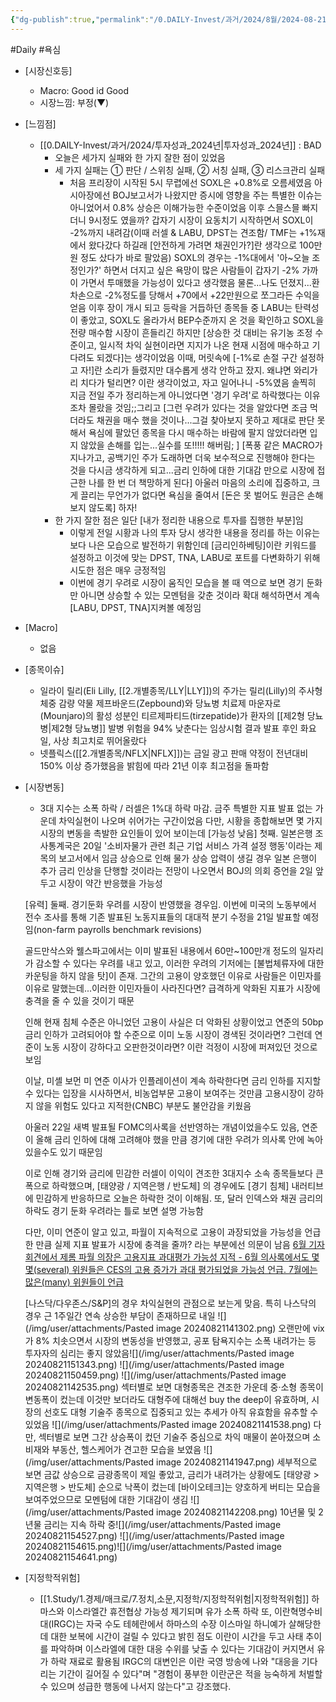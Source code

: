 ```yaml
---
{"dg-publish":true,"permalink":"/0.DAILY-Invest/과거/2024/8월/2024-08-21/","created":"2024-08-21T12:18:07.851+09:00","updated":"2025-06-03T20:08:43.963+09:00"}
---
```


#Daily #욕심


- [시장신호등]
	- Macro: Good id Good
	- 시장느낌: 부정(▼)

- [느낌점] 
	- [[0.DAILY-Invest/과거/2024/투자성과_2024년\|투자성과_2024년]] : BAD
		- 오늘은 세가지 실패와 한 가지 잘한 점이 있었음  
		- 세 가지 실패는 ① 판단 / 스위칭 실패, ② 서칭 실패, ③ 리스크관리 실패
			- 처음 프리장이 시작된 5시 무렵에선 SOXL은 +0.8%로 오름세였음 아시아장에선 BOJ보고서가 나왔지만 증시에 영향을 주는 특별한 이슈는 아니었어서 0.8% 상승은 이해가능한 수준이었음
			  이후 스믈스믈 빠지더니 9시정도 였을까? 갑자기 시장이 요동치기 시작하면서 SOXL이 -2%까지 내려감(이때 러셀 & LABU, DPST는 견조함/ TMF는 +1%재에서 왔다갔다 하길래 [안전하게 가려면 채권인가?]란 생각으로 100만원 정도 샀다가 바로 팔았음) 
			  SOXL의 경우는 -1%대에서 '아~오늘 조정인가?' 하면서 더지고 싶은 욕망이 많은 사람들이 갑자기 -2% 가까이 가면서 투매했을 가능성이 있다고 생각했음
			  물론...나도 던졌지...환차손으로 -2%정도를 당해서 +70에서 +22만원으로 쪼그라든 수익을 얻음 이후 장이 개시 되고 등락을 거듭하던 종목들 중 LABU는 탄력성이 좋았고, SOXL도 올라가서 BEP수준까지 온 것을 확인하고 SOXL을 전량 매수함
			  시장이 흔들리긴 하지만 [상승한 것 대비는 유기농 조정 수준이고, 일시적 차익 실현이라면 지지가 나온 현재 시점에 매수하고 기다려도 되겠다]는 생각이었음
			  이때, 머릿속에 [-1%로 손절 구간 설정하고 자!]란 소리가 들렸지만 대수롭게 생각 안하고 잤지. 왜냐면 와리가리 치다가 털리면? 이란 생각이었고, 자고 일어나니 -5%였음
			  솔찍히 지금 전일 주가 정리하는게 아니었다면 '경기 우려'로 하락했다는 이유조차 몰랐을 것임;;그리고 [그런 우려가 있다는 것을 알았다면 조금 먹더라도 채권을 매수 했을 것이나...그걸 찾아보지 못하고 제대로 판단 못해서 욕심에 팔았던 종목을 다시 매수하는 바람에 팔지 않았더라면 입지 않았을 손해를 입는...실수를 또!!!!! 해버림; ]
			  [폭풍 같은 MACRO가 지나가고, 공백기인 주가 도래하면 더욱 보수적으로 진행해야 한다는 것을 다시금 생각하게 되고...금리 인하에 대한 기대감 만으로 시장에 접근한 나를 한 번 더 책망하게 된다]
			  아울러 마음의 소리에 집중하고, 크게 끌리는 무언가가 없다면 욕심을 줄여서 [돈은 못 벌어도 원금은 손해 보지 않도록] 하자!
		- 한 가지 잘한 점은 일단 [내가 정리한 내용으로 투자를 집행한 부분]임
			- 이렇게 전일 시황과 나의 투자 당시 생각한 내용을 정리를 하는 이유는 보다 나은 모습으로 발전하기 위함인데 [금리인하베팅]이란 키워드를 설정하고 이것에 맞는 DPST, TNA, LABU로 포트를 다변화하기 위해 시도한 점은 매우 긍정적임
			- 이번에 경기 우려로 시장이 움직인 모습을 볼 때 역으로 보면 경기 둔화만 아니면 상승할 수 있는 모멘텀을 갖춘 것이라 확대 해석하면서 계속 [LABU, DPST, TNA]지켜볼 예정임

 
- [Macro]
	- 없음


- [종목이슈]
	- 일라이 릴리(Eli Lilly, [[2.개별종목/LLY\|LLY]])의 주가는 릴리(Lilly)의 주사형 체중 감량 약물 제프바운드(Zepbound)와 당뇨병 치료제 마운자로(Mounjaro)의 활성 성분인 티르제파티드(tirzepatide)가 환자의 [[제2형 당뇨병\|제2형 당뇨병]] 발병 위험을 94% 낮춘다는 임상시험 결과 발표 후인 화요일, 사상 최고치로 뛰어올랐다
	- 넷플릭스([[2.개별종목/NFLX\|NFLX]])는 금일 광고 판매 약정이 전년대비 150% 이상 증가했음을 밝힘에 따라 21년 이후 최고점을 돌파함

- [시장변동]
	- 3대 지수는 소폭 하락 / 러셀은 1%대 하락 마감. 금주 특별한 지표 발표 없는 가운데 차익실현이 나오며 쉬어가는 구간이었음
	  다만, 시황을 종합해보면 몇 가지 시장의 변동을 촉발한 요인들이 있어 보이는데 
	  [가능성 낮음] 첫째. 일본은행 조사통계국은 20일 '소비자물가 관련 최근 기업 서비스 가격 설정 행동'이라는 제목의 보고서에서 임금 상승으로 인해 물가 상승 압력이 생길 경우 일본 은행이 추가 금리 인상을 단행할 것이라는 전망이 나오면서 BOJ의 의회 증언을 2일 앞두고 시장이 약간 반응했을 가능성 
     
     [유력] 둘째. 경기둔화 우려를 시장이 반영했을 경우임. 이번에 미국의 노동부에서 전수 조사를 통해 기존 발표된 노동지표들의 대대적 분기 수정을 21일 발표할 예정임(non-farm payrolls benchmark revisions)
     
     골드만삭스와 웰스파고에서는 이미 발표된 내용에서 60만~100만개 정도의 일자리가 감소할 수 있다는 우려를 내고 있고, 이러한 우려의 기저에는 [불법체류자에 대한 카운팅을 하지 않을 탓]이 존재. 그간의 고용이 양호했던 이유로 사람들은 이민자를 이유로 말했는데...이러한 이민자들이 사라진다면? 급격하게 악화된 지표가 시장에 충격을 줄 수 있을 것이기 때문 
     
     인해 현재 침체 수준은 아니었던 고용이 사실은 더 악화된 상황이었고 연준의 50bp 금리 인하가 고려되어야 할 수준으로 이미 노동 시장이 경색된 것이라면? 그런데 연준이 노동 시장이 강하다고 오판한것이라면? 이란 걱정이 시장에 퍼져있던 것으로 보임
     
	 이날, 미셸 보먼 미 연준 이사가 인플레이션이 계속 하락한다면 금리 인하를 지지할 수 있다는 입장을 시사하면서, 비농업부문 고용이 보여주는 것만큼 고용시장이 강하지 않을 위험도 있다고 지적한(CNBC) 부분도 불안감을 키웠음
	  
	 아울러 22일 새벽 발표될 FOMC의사록을 선반영하는 개념이었을수도 있음, 연준이 올해 금리 인하에 대해 고려해야 했을 만큼 경기에 대한 우려가 의사록 안에 녹아있을수도 있기 때문임
	
	 이로 인해 경기와 금리에 민감한 러셀이 이익이 견조한 3대지수 소속 종목들보다 큰 폭으로 하락했으며, [태양광 / 지역은행 / 반도체] 의 경우에도 [경기 침체] 내러티브에 민감하게 반응하므로 오늘은 하락한 것이 이해됨. 또, 달러 인덱스와 채권 금리의 하락도 경기 둔화 우려라는 틀로 보면 설명 가능함  
	
	 다만, 이미 연준이 알고 있고, 파월이 지속적으로 고용이 과장되었을 가능성을 언급한 만큼 실제 지표 발표가 시장에 충격을 줄까? 라는 부분에선 의문이 남음 
	 [6월 기자회견에서 제롬 파월 의장은 고용지표 과대평가 가능성 지적 - 6월 의사록에서도 몇몇(several) 위원들은 CES의 고용 증가가 과대 평가되었을 가능성 언급. 7월에는 많은(many) 위원들이 언급](8.22_7월%20FOMC%20의사록%20주요%20내용.pdf#page=1&selection=74,0,127,2&color=yellow)
	
	 [나스닥/다우존스/S&P]의 경우 차익실현의 관점으로 보는게 맞음. 특히 나스닥의 경우 근 1주일간 연속 상승한 부담이 존재하므로 내일
	  ![](/img/user/attachments/Pasted image 20240821141302.png)
	  오랜만에 vix가 8% 치솟으면서 시장의 변동성을 반영했고, 공포 탐욕지수는 소폭 내려가는 등 투자자의 심리는 좋지 않았음![](/img/user/attachments/Pasted image 20240821151343.png) ![](/img/user/attachments/Pasted image 20240821150459.png)
	  ![](/img/user/attachments/Pasted image 20240821142535.png)
	 섹터별로 보면 대형종목은 견조한 가운데 중·소형 종목이 변동폭이 컸는데 이것만 보더라도 대형주에 대해선 buy the deep이 유효하며, 시장의 선호도 대형 기술주 종목으로 집중되고 있는 추세가 아직 유효함을 유추할 수 있었음 
	 ![](/img/user/attachments/Pasted image 20240821141538.png)
	  다만, 섹터별로 보면 그간 상승폭이 컸던 기술주 중심으로 차익 매물이 쏟아졌으며 소비재와 부동산, 헬스케어가 견고한 모습을 보였음
	   ![](/img/user/attachments/Pasted image 20240821141947.png)
	  세부적으로 보면 금값 상승으로 금광종목이 제일 좋았고, 금리가 내려가는 상황에도 [태양광 > 지역은행 > 반도체] 순으로 낙폭이 컸는데 [바이오테크]는 양호하게 버티는 모습을 보여주었으므로 모멘텀에 대한 기대감이 생김
      ![](/img/user/attachments/Pasted image 20240821142208.png)
      10년물 및 2년물 금리는 지속 하락 중![](/img/user/attachments/Pasted image 20240821154527.png)
	![](/img/user/attachments/Pasted image 20240821154615.png)![](/img/user/attachments/Pasted image 20240821154641.png)

- [지정학적위험]
	- [[1.Study/1.경제/매크로/7.정치,소문,지정학/지정학적위험\|지정학적위험]] 하마스와 이스라엘간 휴전협상 가능성 제기되며 유가 소폭 하락
	  또, 이란혁명수비대(IRGC)는 자국 수도 테헤란에서 하마스의 수장 이스마일 하니예가 살해당한 데 대한 보복에 시간이 걸릴 수 있다고 밝힌 점도 이란이 시간을 두고 사태 추이를 파악하며 이스라엘에 대한 대응 수위를 낮출 수 있다는 기대감이 커지면서 유가 하락 재료로 활용됨
	  IRGC의 대변인은 이란 국영 방송에 나와 "대응을 기다리는 기간이 길어질 수 있다"며 "경험이 풍부한 이란군은 적을 능숙하게 처벌할 수 있으며 성급한 행동에 나서지 않는다"고 강조했다.  